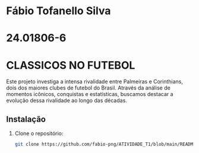 # Fábio Tofanello Silva
# 24.01806-6

# CLASSICOS NO FUTEBOL

Este projeto investiga a intensa rivalidade entre Palmeiras e Corinthians, dois dos maiores clubes de futebol do Brasil. Através da análise de momentos icônicos, conquistas e estatísticas, buscamos destacar a evolução dessa rivalidade ao longo das décadas.

## Instalação

1. Clone o repositório:
   ```bash
   git clone https://github.com/fabio-png/ATIVIDADE_T1/blob/main/README.md?plain=1

